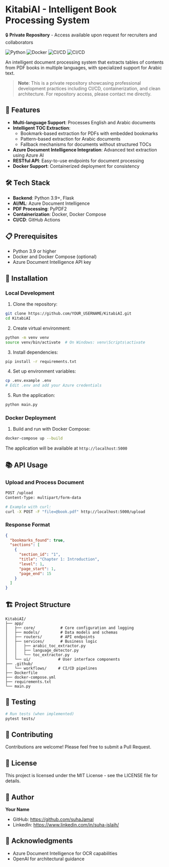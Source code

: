 # KitabiAI - Intelligent Book Processing System

🔒 **Private Repository** - Access available upon request for recruiters and collaborators

![Python](https://img.shields.io/badge/python-3.9+-blue.svg)
![Docker](https://img.shields.io/badge/docker-enabled-blue.svg)
![CI/CD](https://img.shields.io/badge/CI/CD-enabled-success.svg)
![CI/CD](https://github.com/suhaJamal/KitabiAI/workflows/CI-CD/badge.svg)

An intelligent document processing system that extracts tables of contents from PDF books in multiple languages, with specialized support for Arabic text.

> **Note**: This is a private repository showcasing professional development practices including CI/CD, containerization, and clean architecture. For repository access, please contact me directly.

## 🚀 Features

- **Multi-language Support**: Processes English and Arabic documents
- **Intelligent TOC Extraction**: 
  - Bookmark-based extraction for PDFs with embedded bookmarks
  - Pattern-based extraction for Arabic documents
  - Fallback mechanisms for documents without structured TOCs
- **Azure Document Intelligence Integration**: Advanced text extraction using Azure AI
- **RESTful API**: Easy-to-use endpoints for document processing
- **Docker Support**: Containerized deployment for consistency

## 🛠️ Tech Stack

- **Backend**: Python 3.9+, Flask
- **AI/ML**: Azure Document Intelligence
- **PDF Processing**: PyPDF2
- **Containerization**: Docker, Docker Compose
- **CI/CD**: GitHub Actions

## 📋 Prerequisites

- Python 3.9 or higher
- Docker and Docker Compose (optional)
- Azure Document Intelligence API key

## 🔧 Installation

### Local Development

1. Clone the repository:
```bash
git clone https://github.com/YOUR_USERNAME/KitabiAI.git
cd KitabiAI
```

2. Create virtual environment:
```bash
python -m venv venv
source venv/bin/activate  # On Windows: venv\Scripts\activate
```

3. Install dependencies:
```bash
pip install -r requirements.txt
```

4. Set up environment variables:
```bash
cp .env.example .env
# Edit .env and add your Azure credentials
```

5. Run the application:
```bash
python main.py
```

### Docker Deployment

1. Build and run with Docker Compose:
```bash
docker-compose up --build
```

The application will be available at `http://localhost:5000`

## 📚 API Usage

### Upload and Process Document

```bash
POST /upload
Content-Type: multipart/form-data

# Example with curl:
curl -X POST -F "file=@book.pdf" http://localhost:5000/upload
```

### Response Format

```json
{
  "bookmarks_found": true,
  "sections": [
    {
      "section_id": "1",
      "title": "Chapter 1: Introduction",
      "level": 1,
      "page_start": 1,
      "page_end": 15
    }
  ]
}
```

## 🏗️ Project Structure

```
KitabiAI/
├── app/
│   ├── core/           # Core configuration and logging
│   ├── models/         # Data models and schemas
│   ├── routers/        # API endpoints
│   ├── services/       # Business logic
│   │   ├── arabic_toc_extractor.py
│   │   ├── language_detector.py
│   │   └── toc_extractor.py
│   └── ui/            # User interface components
├── .github/
│   └── workflows/     # CI/CD pipelines
├── Dockerfile
├── docker-compose.yml
├── requirements.txt
└── main.py
```

## 🧪 Testing

```bash
# Run tests (when implemented)
pytest tests/
```

## 🤝 Contributing

Contributions are welcome! Please feel free to submit a Pull Request.

## 📝 License

This project is licensed under the MIT License - see the LICENSE file for details.

## 👤 Author

**Your Name**
- GitHub: https://github.com/suhaJamal
- LinkedIn: https://www.linkedin.com/in/suha-islaih/

## 🙏 Acknowledgments

- Azure Document Intelligence for OCR capabilities
- OpenAI for architectural guidance
